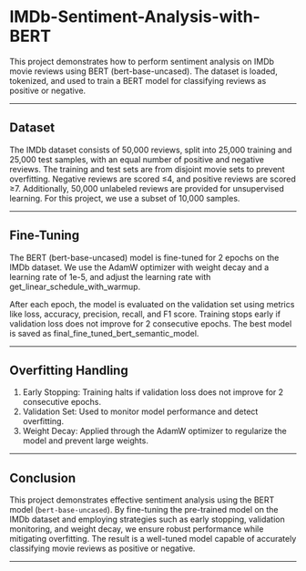 # IMDb-Sentiment-Analysis-with-BERT
This project demonstrates how to perform sentiment analysis on IMDb movie reviews using BERT (bert-base-uncased). The dataset is loaded, tokenized, and used to train a BERT model for classifying reviews as positive or negative.


---

## Dataset

The IMDb dataset consists of 50,000 reviews, split into 25,000 training and 25,000 test samples, with an equal number of positive and negative reviews. The training and test sets are from disjoint movie sets to prevent overfitting. Negative reviews are scored ≤4, and positive reviews are scored ≥7. Additionally, 50,000 unlabeled reviews are provided for unsupervised learning. For this project, we use a subset of 10,000 samples.

---

## Fine-Tuning

The BERT (bert-base-uncased) model is fine-tuned for 2 epochs on the IMDb dataset. We use the AdamW optimizer with weight decay and a learning rate of 1e-5, and adjust the learning rate with get_linear_schedule_with_warmup.

After each epoch, the model is evaluated on the validation set using metrics like loss, accuracy, precision, recall, and F1 score. Training stops early if validation loss does not improve for 2 consecutive epochs. The best model is saved as final_fine_tuned_bert_semantic_model.

---

## Overfitting Handling

1. Early Stopping: Training halts if validation loss does not improve for 2 consecutive epochs.
2. Validation Set: Used to monitor model performance and detect overfitting.
3. Weight Decay: Applied through the AdamW optimizer to regularize the model and prevent large weights.
   
---


## Conclusion

This project demonstrates effective sentiment analysis using the BERT model (`bert-base-uncased`). By fine-tuning the pre-trained model on the IMDb dataset and employing strategies such as early stopping, validation monitoring, and weight decay, we ensure robust performance while mitigating overfitting. The result is a well-tuned model capable of accurately classifying movie reviews as positive or negative.

---
